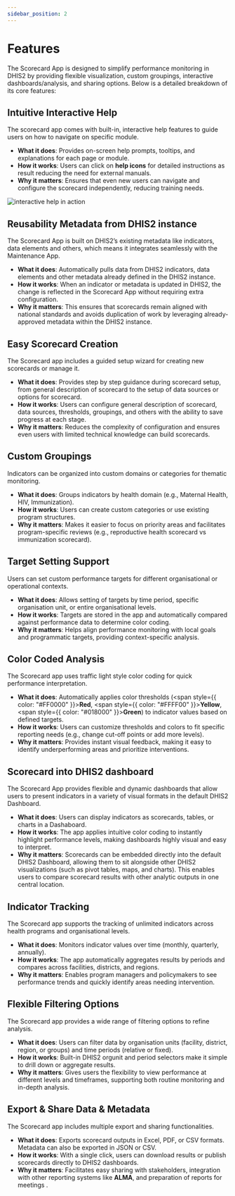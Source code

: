 ```yaml
---
sidebar_position: 2
---
```

# Features


The Scorecard App is designed to simplify performance monitoring in DHIS2 by providing flexible visualization, custom groupings, interactive dashboards/analysis, and sharing options. Below is a detailed breakdown of its core features:

## Intuitive Interactive Help
The scorecard app comes with built-in, interactive help features to guide users on how to navigate on specific module.
 - **What it does**: Provides on-screen help prompts, tooltips, and explanations for each page or module.
 - **How it works**: Users can click on **help icons** for detailed instructions as result reducing the need for external manuals.
 - **Why it matters**: Ensures that even new users can navigate and configure the scorecard independently, reducing training needs.

![interactive help in action](/img/scorecard/interactive-help-in-action.png)

## Reusability Metadata from DHIS2 instance
The Scorecard App is built on DHIS2’s existing metadata like indicators, data elements and others, which means it integrates seamlessly with the Maintenance App.
 - **What it does**: Automatically pulls data from DHIS2 indicators, data elements and other metadata already defined in the DHIS2 instance.
 - **How it works**: When an indicator or metadata is updated in DHIS2, the change is reflected in the Scorecard App without requiring extra configuration.
 - **Why it matters**: This ensures that scorecards remain aligned with national standards and avoids duplication of work by leveraging already-approved metadata within the DHIS2 instance.

## Easy Scorecard Creation
The Scorecard app includes a guided setup wizard for creating new scorecards or manage it.
 - **What it does**: Provides step by step guidance during scorecard setup, from general description of scorecard to the setup of data sources or options for scorecard.
 - **How it works**: Users can configure general description of scorecard, data sources, thresholds, groupings, and others with the ability to save progress at each stage.
 - **Why it matters**: Reduces the complexity of configuration and ensures even users with limited technical knowledge can build scorecards.

## Custom Groupings
Indicators can be organized into custom domains or categories for thematic monitoring.
 - **What it does**: Groups indicators by health domain (e.g., Maternal Health, HIV, Immunization).
 - **How it works**: Users can create custom categories or use existing program structures.
 - **Why it matters**: Makes it easier to focus on priority areas and facilitates program-specific reviews (e.g., reproductive health scorecard vs immunization scorecard).

## Target Setting Support
Users can set custom performance targets for different organisational or operational contexts.
 - **What it does**: Allows setting of targets by time period, specific organisation unit, or entire organisational levels.
 - **How it works**: Targets are stored in the app and automatically compared against performance data to determine color coding.
 - **Why it matters**: Helps align performance monitoring with local goals and programmatic targets, providing context-specific analysis.

## Color Coded Analysis
The Scorecard app uses traffic light style color coding for quick performance interpretation.
 - **What it does**: Automatically applies color thresholds (<span style={{ color: "#FF0000" }}>**Red**</span>, <span style={{ color: "#FFFF00" }}>**Yellow**</span>, <span style={{ color: "#018000" }}>**Green**</span>) to indicator values based on defined targets.
 - **How it works**: Users can customize thresholds and colors to fit specific reporting needs (e.g., change cut-off points or add more levels).
 - **Why it matters**: Provides instant visual feedback, making it easy to identify underperforming areas and prioritize interventions.

## Scorecard into DHIS2 dashboard
The Scorecard App provides flexible and dynamic dashboards that allow users to present indicators in a variety of visual formats in the default DHIS2 Dashboard.
 - **What it does**: Users can display indicators as scorecards, tables, or charts in a Dashaboard.
 - **How it works**: The app applies intuitive color coding to instantly highlight performance levels, making dashboards highly visual and easy to interpret.
 - **Why it matters**: Scorecards can be embedded directly into the default DHIS2 Dashboard, allowing them to sit alongside other DHIS2 visualizations (such as pivot tables, maps, and charts). This enables users to compare scorecard results with other analytic outputs in one central location.

##  Indicator Tracking
The Scorecard app supports the tracking of unlimited indicators across health programs and organisational levels.
 - **What it does**: Monitors indicator values over time (monthly, quarterly, annually).
 - **How it works**: The app automatically aggregates results by periods and compares across facilities, districts, and regions.
 - **Why it matters**: Enables program managers and policymakers to see performance trends and quickly identify areas needing intervention.

## Flexible Filtering Options
The Scorecard app provides a wide range of filtering options to refine analysis.
 - **What it does**: Users can filter data by organisation units (facility, district, region, or groups) and time periods (relative or fixed).
 - **How it works**: Built-in DHIS2 orgunit and period selectors make it simple to drill down or aggregate results.
 - **Why it matters**: Gives users the flexibility to view performance at different levels and timeframes, supporting both routine monitoring and in-depth analysis.

##  Export & Share Data & Metadata
The Scorecard app includes multiple export and sharing functionalities.
 - **What it does**: Exports scorecard outputs in Excel, PDF, or CSV formats. Metadata can also be exported in JSON or CSV.
 - **How it works**: With a single click, users can download results or publish scorecards directly to DHIS2 dashboards.
 - **Why it matters**: Facilitates easy sharing with stakeholders, integration with other reporting systems like **ALMA**, and preparation of reports for meetings .









